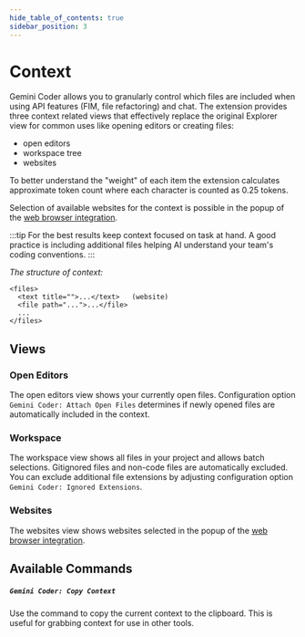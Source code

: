 ```yaml
---
hide_table_of_contents: true
sidebar_position: 3
---
```


# Context

Gemini Coder allows you to granularly control which files are included when using API features (FIM, file refactoring) and chat. The extension provides three context related views that effectively replace the original Explorer view for common uses like opening editors or creating files:

- open editors
- workspace tree
- websites

To better understand the "weight" of each item the extension calculates approximate token count where each character is counted as 0.25 tokens.

Selection of available websites for the context is possible in the popup of the [web browser integration](/docs/installation/web-browser-integration).

:::tip
For the best results keep context focused on task at hand. A good practice is
including additional files helping AI understand your team's coding conventions.
:::

_The structure of context:_

```
<files>
  <text title="">...</text>   (website)
  <file path="...">...</file>
  ...
</files>
```

## Views

### Open Editors

The open editors view shows your currently open files. Configuration option `Gemini Coder: Attach Open Files` determines if newly opened files are automatically included in the context.

### Workspace

The workspace view shows all files in your project and allows batch selections. Gitignored files and non-code files are automatically excluded. You can exclude additional file extensions by adjusting configuration option `Gemini Coder: Ignored Extensions`.

### Websites

The websites view shows websites selected in the popup of the [web browser integration](/docs/installation/web-browser-integration).

## Available Commands

##### `Gemini Coder: Copy Context`

Use the command to copy the current context to the clipboard. This is useful for grabbing context for use in other tools.